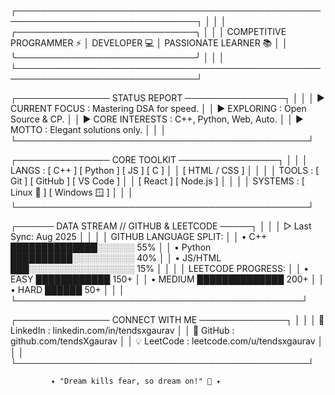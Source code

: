 ┌───────────────────────────────────────────────────────────────────────────────┐
│                                                                               │
│   ╭─────────────────────────────╮                                             │
│   │  COMPETITIVE PROGRAMMER ⚡   │   DEVELOPER 💻   │   PASSIONATE LEARNER 📚  │
│   ╰─────────────────────────────╯                                             │
│                                                                               │
└───────────────────────────────────────────────────────────────────────────────┘


┌─────────────── STATUS REPORT ────────────────┐
│                                               │
│  ▶ CURRENT FOCUS   : Mastering DSA for speed. │
│  ▶ EXPLORING       : Open Source & CP.        │
│  ▶ CORE INTERESTS  : C++, Python, Web, Auto.  │
│  ▶ MOTTO           : Elegant solutions only.  │
│                                               │
└───────────────────────────────────────────────┘


┌─────────────── CORE TOOLKIT ────────────────┐
│                                               │
│  LANGS   : [ C++ ] [ Python ] [ JS ] [ C ]    │
│             [ HTML / CSS ]                     │
│                                               │
│  TOOLS   : [ Git ] [ GitHub ] [ VS Code ]      │
│             [ React ] [ Node.js ]              │
│                                               │
│  SYSTEMS : [ Linux 🐧 ] [ Windows 🪟 ]          │
│                                               │
└───────────────────────────────────────────────┘


┌────── DATA STREAM // GITHUB & LEETCODE ─────┐
│                                              │
│  ▷ Last Sync: Aug 2025                       │
│                                              │
│  GITHUB LANGUAGE SPLIT:                      │
│   • C++      ██████████████░░░░░░ 55%        │
│   • Python   ██████████░░░░░░░░░░ 40%        │
│   • JS/HTML  ███░░░░░░░░░░░░░░░░░ 15%        │
│                                              │
│  LEETCODE PROGRESS:                          │
│   • EASY     ████████████   150+             │
│   • MEDIUM   ██████████████ 200+             │
│   • HARD     ██████         50+              │
│                                              │
└──────────────────────────────────────────────┘


┌─────────────── CONNECT WITH ME ──────────────┐
│                                               │
│  🔗 LinkedIn : linkedin.com/in/tendsxgaurav   │
│  🐙 GitHub   : github.com/tendsXgaurav        │
│  💡 LeetCode : leetcode.com/u/tendsxgaurav    │
│                                               │
└───────────────────────────────────────────────┘


             ✦ "Dream kills fear, so dream on!" 🚀 ✦
